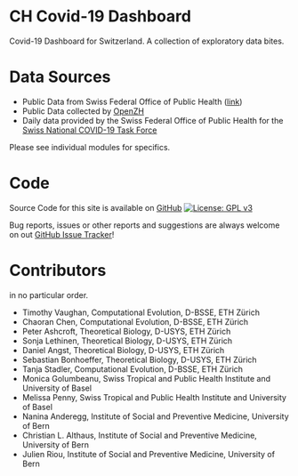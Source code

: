 # CH Covid-19 Dashboard
Covid-19 Dashboard for Switzerland. A collection of exploratory data bites.

# Data Sources

- Public Data from Swiss Federal Office of Public Health ([link](https://www.bag.admin.ch/bag/en/home/krankheiten/ausbrueche-epidemien-pandemien/aktuelle-ausbrueche-epidemien/novel-cov/situation-schweiz-und-international.html))
- Public Data collected by [OpenZH](https://github.com/openZH/covid_19)
- Daily data provided by the Swiss Federal Office of Public Health for the [Swiss National COVID-19 Task Force](https://ncs-tf.ch/en/)

Please see individual modules for specifics.

# Code

Source Code for this site is available on [GitHub](https://github.com/covid-19-Re/chCovidDashboard) [![License: GPL v3](https://img.shields.io/badge/License-GPLv3-blue.svg)](https://www.gnu.org/licenses/gpl-3.0)

Bug reports, issues or other reports and suggestions are always welcome on out [GitHub Issue Tracker](https://github.com/covid-19-Re/chCovidDashboard/issues)!

# Contributors

in no particular order.

- Timothy Vaughan, Computational Evolution, D-BSSE, ETH Zürich
- Chaoran Chen, Computational Evolution, D-BSSE, ETH Zürich
- Peter Ashcroft, Theoretical Biology, D-USYS, ETH Zürich
- Sonja Lethinen, Theoretical Biology, D-USYS, ETH Zürich
- Daniel Angst, Theoretical Biology, D-USYS, ETH Zürich
- Sebastian Bonhoeffer, Theoretical Biology, D-USYS, ETH Zürich
- Tanja Stadler, Computational Evolution, D-BSSE, ETH Zürich
- Monica Golumbeanu, Swiss Tropical and Public Health Institute and University of Basel
- Melissa Penny, Swiss Tropical and Public Health Institute and University of Basel
- Nanina Anderegg, Institute of Social and Preventive Medicine, University of Bern
- Christian L. Althaus, Institute of Social and Preventive Medicine, University of Bern
- Julien Riou, Institute of Social and Preventive Medicine, University of Bern
